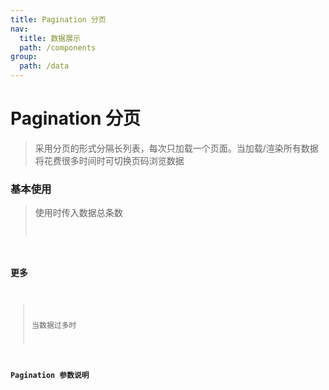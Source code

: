 ```yaml
---
title: Pagination 分页
nav:
  title: 数据展示
  path: /components
group:
  path: /data
---
```


# Pagination 分页

> 采用分页的形式分隔长列表，每次只加载一个页面。当加载/渲染所有数据将花费很多时间时可切换页码浏览数据

### 基本使用

> 使用时传入数据总条数 <code src="./demo/index1.tsx" />

### 更多

> 当数据过多时 <code src="./demo/index2.tsx" />

### Pagination 参数说明

<API />
